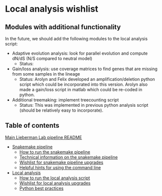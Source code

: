 # Local analysis wishlist


## Modules with additional functionality

In the future, we should add the following modules to the local analysis script:
* Adaptive evolution analysis: look for parallel evolution and compute dN/dS (N/S compared to neutral model)
	* Status: 
* Gain/loss analysis: use coverage matrices to find genes that are missing from some samples in the lineage
	* Status: Arolyn and Felix developed an amplification/deletion python script which could be incorporated into this version. Arolyn also made a gain/loss script in matlab which could be re-coded in python. 
* Additional treemaking: implement treecounting script
	* Status: This was implemented in previous python analysis script (should be relatively easy to incorporate).


## Table of contents

[Main Lieberman Lab pipeline README](../README.md)
* [Snakemake pipeline](readme_snake_main.md)
	* [How to run the snakemake pipeline](readme_snake_run.md)
	* [Technical information on the snakemake pipeline](readme_snake_rules.md)
	* [Wishlist for snakemake pipeline upgrades](readme_snake_wishlist.md)
	* [Helpful hints for using the command line](readme_snake_basics.md)
* [Local analysis](readme_local_main.md)
	* [How to run the local analysis script](readme_local_run.md)
	* [Wishlist for local analysis upgrades](readme_local_wishlist.md)
	* [Python best practices](readme_local_best.md)
